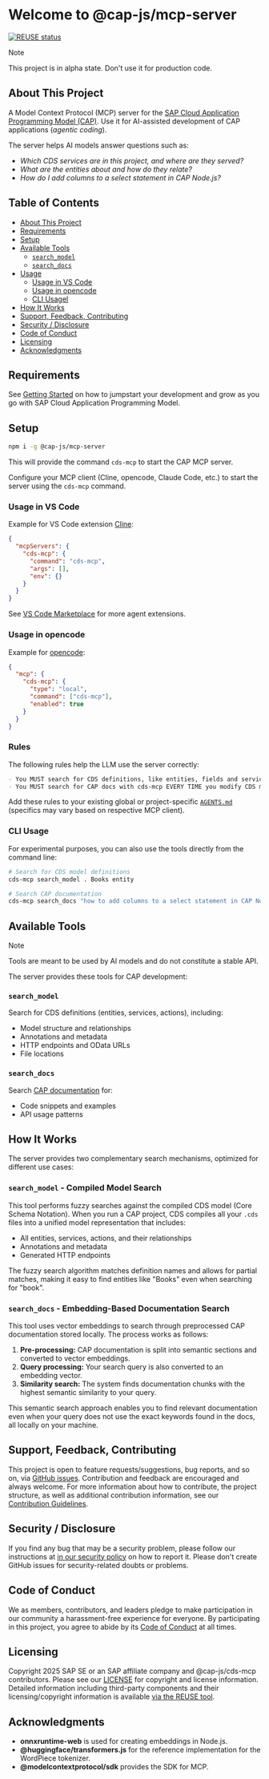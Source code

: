 # Welcome to @cap-js/mcp-server

[![REUSE status](https://api.reuse.software/badge/github.com/cap-js/mcp-server)](https://api.reuse.software/info/github.com/cap-js/mcp-server)



> [!NOTE]
> This project is in alpha state. Don't use it for production code.



## About This Project

A Model Context Protocol (MCP) server for the [SAP Cloud Application Programming Model (CAP)](https://cap.cloud.sap).
Use it for AI-assisted development of CAP applications (_agentic coding_).

The server helps AI models answer questions such as:
- _Which CDS services are in this project, and where are they served?_
- _What are the entities about and how do they relate?_
- _How do I add columns to a select statement in CAP Node.js?_



## Table of Contents

- [About This Project](#about-this-project)
- [Requirements](#requirements)
- [Setup](#setup)
- [Available Tools](#available-tools)
  - [`search_model`](#search_model)
  - [`search_docs`](#search_docs)
- [Usage](#usage)
  - [Usage in VS Code](#usage-in-vs-code)
  - [Usage in opencode](#usage-in-opencode)
  - [CLI UsageI](#cli-usage)
- [How It Works](#how-it-works)
- [Support, Feedback, Contributing](#support-feedback-contributing)
- [Security / Disclosure](#security--disclosure)
- [Code of Conduct](#code-of-conduct)
- [Licensing](#licensing)
- [Acknowledgments](#acknowledgments)



## Requirements

See [Getting Started](https://cap.cloud.sap/docs/get-started) on how to jumpstart your development and grow as you go with SAP Cloud Application Programming Model.



## Setup

```sh
npm i -g @cap-js/mcp-server
```

This will provide the command `cds-mcp` to start the CAP MCP server.

Configure your MCP client (Cline, opencode, Claude Code, etc.) to start the server using the `cds-mcp` command.

### Usage in VS Code

Example for VS Code extension [Cline](https://marketplace.visualstudio.com/items?itemName=saoudrizwan.claude-dev):
```json
{
  "mcpServers": {
    "cds-mcp": {
      "command": "cds-mcp",
      "args": [],
      "env": {}
    }
  }
}
```

See [VS Code Marketplace](https://marketplace.visualstudio.com/search?term=tag%3Aagent&target=VSCode&category=All%20categories&sortBy=Relevance) for more agent extensions.

### Usage in opencode

Example for [opencode](https://github.com/sst/opencode):
```json
{
  "mcp": {
    "cds-mcp": {
      "type": "local",
      "command": ["cds-mcp"],
      "enabled": true
    }
  }
}
```

### Rules

The following rules help the LLM use the server correctly:

```markdown
- You MUST search for CDS definitions, like entities, fields and services (which include HTTP endpoints) with cds-mcp, only if it fails you MAY read \*.cds files in the project.
- You MUST search for CAP docs with cds-mcp EVERY TIME you modify CDS models or when using APIs from CAP. Do NOT propose, suggest or make any changes without first checking it.
```

Add these rules to your existing global or project-specific [`AGENTS.md`](https://agents.md/) (specifics may vary based on respective MCP client).

### CLI Usage

For experimental purposes, you can also use the tools directly from the command line:

```sh
# Search for CDS model definitions
cds-mcp search_model . Books entity

# Search CAP documentation
cds-mcp search_docs "how to add columns to a select statement in CAP Node.js" 1
```

## Available Tools

> [!NOTE]
> Tools are meant to be used by AI models and do not constitute a stable API.

The server provides these tools for CAP development:

### `search_model`

Search for CDS definitions (entities, services, actions), including:
- Model structure and relationships
- Annotations and metadata
- HTTP endpoints and OData URLs
- File locations

### `search_docs`

Search [CAP documentation](https://cap.cloud.sap) for:
- Code snippets and examples
- API usage patterns





## How It Works

The server provides two complementary search mechanisms, optimized for different use cases:

### `search_model` - Compiled Model Search

This tool performs fuzzy searches against the compiled CDS model (Core Schema Notation).
When you run a CAP project, CDS compiles all your `.cds` files into a unified model representation that includes:
- All entities, services, actions, and their relationships
- Annotations and metadata
- Generated HTTP endpoints

The fuzzy search algorithm matches definition names and allows for partial matches, making it easy to find entities like "Books" even when searching for "book".

### `search_docs` - Embedding-Based Documentation Search

This tool uses vector embeddings to search through preprocessed CAP documentation stored locally. The process works as follows:

1. **Pre-processing:** CAP documentation is split into semantic sections and converted to vector embeddings.
2. **Query processing:** Your search query is also converted to an embedding vector.
3. **Similarity search:** The system finds documentation chunks with the highest semantic similarity to your query.

This semantic search approach enables you to find relevant documentation even when your query does not use the exact keywords found in the docs, all locally on your machine.


## Support, Feedback, Contributing

This project is open to feature requests/suggestions, bug reports, and so on, via [GitHub issues](https://github.com/cap-js/mcp-server/issues). Contribution and feedback are encouraged and always welcome. For more information about how to contribute, the project structure, as well as additional contribution information, see our [Contribution Guidelines](CONTRIBUTING.md).



## Security / Disclosure

If you find any bug that may be a security problem, please follow our instructions at [in our security policy](https://github.com/cap-js/mcp-server/security/policy) on how to report it. Please don't create GitHub issues for security-related doubts or problems.



## Code of Conduct

We as members, contributors, and leaders pledge to make participation in our community a harassment-free experience for everyone. By participating in this project, you agree to abide by its [Code of Conduct](https://github.com/cap-js/.github/blob/main/CODE_OF_CONDUCT.md) at all times.



## Licensing

Copyright 2025 SAP SE or an SAP affiliate company and @cap-js/cds-mcp contributors. Please see our [LICENSE](LICENSE) for copyright and license information. Detailed information including third-party components and their licensing/copyright information is available [via the REUSE tool](https://api.reuse.software/info/github.com/cap-js/mcp-server).



## Acknowledgments

- **onnxruntime-web** is used for creating embeddings in Node.js.
- **@huggingface/transformers.js** for the reference implementation for the WordPiece tokenizer.
- **@modelcontextprotocol/sdk** provides the SDK for MCP.
